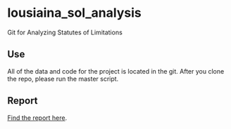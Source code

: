 # lousiaina_sol_analysis
Git for Analyzing Statutes of Limitations

## Use

All of the data and code for the project is located in the git. After you clone the repo, please run the master script.

## Report

[Find the report here]([url](https://infogram.com/report-1h1749veeklxq6z?live)).
